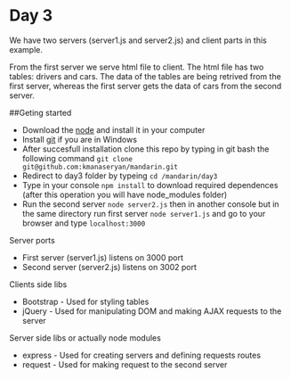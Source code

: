# Day 3

We have two servers (server1.js and server2.js) and client parts in this example.

From the first server we serve html file to client. The html file has two tables: drivers and cars. 
The data of the tables are being retrived from the first server, whereas the first server gets the data of cars from the second
server.

##Geting started
- Download the [node](https://nodejs.org/en/) and install it in your computer
- Install [git](https://git-scm.com/downloads) if you are in Windows
- After succesfull installation clone this repo by typing in git bash the following command
`git clone git@github.com:kmanaseryan/mandarin.git`
- Redirect to day3 folder by typeing `cd /mandarin/day3`
- Type in your console `npm install` to download required dependences (after this operation you will have node_modules folder)
- Run the second server `node server2.js` then in another console but in the same directory run first server `node server1.js` and go to your browser and type `localhost:3000`


Server ports
- First server (server1.js) listens on 3000 port
- Second server (server2.js) listens on 3002 port

Clients side libs
- Bootstrap - Used for styling tables
- jQuery - Used for manipulating DOM and making AJAX requests to the server 

Server side libs or actually node modules
- express - Used for creating servers and defining requests routes
- request - Used for making request to the second server 